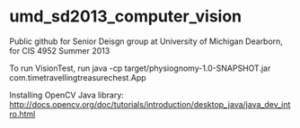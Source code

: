 umd_sd2013_computer_vision
==========================

Public github for Senior Deisgn group at University of Michigan Dearborn, for CIS 4952 Summer 2013

To run VisionTest, run java -cp target/physiognomy-1.0-SNAPSHOT.jar com.timetravellingtreasurechest.App

Installing OpenCV Java library: http://docs.opencv.org/doc/tutorials/introduction/desktop_java/java_dev_intro.html